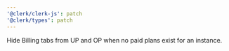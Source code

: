 ```yaml
---
'@clerk/clerk-js': patch
'@clerk/types': patch
---
```


Hide Billing tabs from UP and OP when no paid plans exist for an instance.
